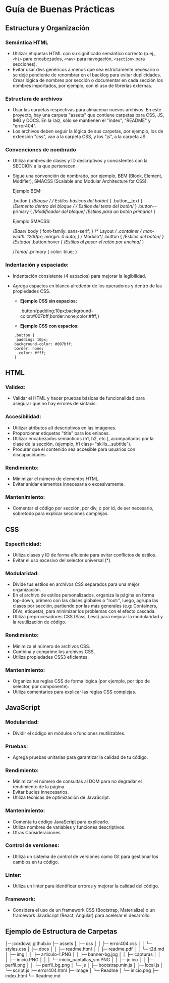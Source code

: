 # Guía de Buenas Prácticas

## Estructura y Organización

### Semántica HTML

* Utilizar etiquetas HTML con su significado semántico correcto (p.ej., `<h1>` para encabezados, `<nav>` para navegación, `<section>` para secciones).
* Evitar usar divs genéricos a menos que sea estrictamente necesario o se dejé pendiente de renombrar en el backlog para evitar duplicidades. Crear lógica de nombres por sección o documentar en cada sección los nombres importados, por ejemplo, con el uso de librerías externas.

### Estructura de archivos

* Usar las carpetas respectivas para almacenar nuevos archivos. En este proyecto, hay una carpeta "assets" que contiene carpetas para CSS, JS, IMG y DOCS. En la raíz, sólo se mantienen el "index", "README" y "error404".
* Los archivos deben seguir la lógica de sus carpetas, por ejemplo, los de extensión "css", van a la carpeta CSS, y los "js", a la carpeta JS.

### Convenciones de nombrado

* Utiliza nombres de clases y ID descriptivos y consistentes con la SECCIÓN a la que pertenecen.
* Sigue una convención de nombrado, por ejemplo, BEM (Block, Element, Modifier), SMACSS (Scalable and Modular Architecture for CSS).

  Ejemplo BEM:

  .button { /*Bloque */
  /* Estilos básicos del botón*/
  }
  .button__text { /*Elemento dentro del bloque */
  /* Estilos del texto del botón*/
  }
  .button--primary { /*Modificador del bloque*/
  /*Estilos para un botón primario*/
  }

  Ejemplo SMACSS:

  /*Base*/
  body {
  font-family: sans-serif;
  }
  /* Layout */
  .container {
  max-width: 1200px;
  margin: 0 auto;
  }
  /* Módulo*/
  .button {
  /*Estilos del botón*/
  }
  /*Estado*/
  .button:hover {
  /*Estilos al pasar el ratón por encima*/
  }

  /*Tema*/
  .primary {
  color: blue;
  }

### Indentación y espaciado:

* Indentación consistente (4 espacios) para mejorar la legibilidad.
* Agrega espacios en blanco alrededor de los operadores y dentro de las propiedades CSS.

  * **Ejemplo CSS sin espacios:**

    .button{padding:10px;background-color:#007bff;border:none;color:#fff;}
  * **Ejemplo CSS con espacios:**

```
	.button {
 	 padding: 10px;
  	background-color: #007bff;
  	border: none;
	  color: #fff;
	}
```

## HTML

### Validez:

* Validar el HTML y hacer pruebas básicas de funcionalidad para asegurar que no hay errores de sintaxis.

### Accesibilidad:

* Utilizar atributos alt descriptivos en las imágenes.
* Proporcionar etiquetas "title" para los enlaces.
* Utilizar encabezados semánticos (h1, h2, etc.), acompañados por la clase de la sección, (ejemplo, h1 class="skills__subtitle").
* Procurar que el contenido sea accesible para usuarios con discapacidades.

### Rendimiento:

* Minimizar el número de elementos HTML.
* Evitar anidar elementos innecesaria o excesivamente.

### Mantenimiento:

* Comentar el código por sección, por div, o por id, de ser necesario, sobretodo para explicar secciones complejas.

## CSS

### Especificidad:

* Utiliza clases y ID de forma eficiente para evitar conflictos de estilos.
* Evitar el uso excesivo del selector universal (*).

### Modularidad:

* Divide tus estilos en archivos CSS separados para una mejor organización.
* En el archivo de estilos personalizados, organiza  la página en forma top-down, primero con las clases globales o "root:", luego, agrupa las clases por sección, partiendo por las más generales (e.g: Containers, DIVs, etiqueta), para minimizar los problemas con el efecto cascada.
* Utiliza preprocesadores CSS (Sass, Less) para mejorar la modularidad y la reutilización de código.

### Rendimiento:

* Minimiza el número de archivos CSS.
* Combina y comprime los archivos CSS.
* Utiliza propiedades CSS3 eficientes.

### Mantenimiento:

* Organiza tus reglas CSS de forma lógica (por ejemplo, por tipo de selector, por componente).
* Utiliza comentarios para explicar las reglas CSS complejas.

## JavaScript

### Modularidad:

* Dividir el código en módulos o funciones reutilizables.

### Pruebas:

* Agrega  pruebas unitarias para garantizar la calidad de tu código.

### Rendimiento:

* Minimizar el número de consultas al DOM para no degradar el rendimiento de la página.
* Evitar bucles innecesarios.
* Utiliza técnicas de optimización de JavaScript.

### Mantenimiento:

* Comenta tu código JavaScript para explicarlo.
* Utiliza nombres de variables y funciones descriptivos.
* Otras Consideraciones

### Control de versiones:

* Utiliza un sistema de control de versiones como Git para gestionar los cambios en tu código.

### Linter:

* Utiliza un linter para identificar errores y mejorar la calidad del código.

### Framework:

* Considera el uso de un framework CSS (Bootstrap, Materialize) o un framework JavaScript (React, Angular) para acelerar el desarrollo.

## Ejemplo de Estructura de Carpetas

│─ jcordovaj.github.io
  ├─ assets
  │  ├─ css
  │  │  ├─ error404.css
  │  │  └─ styles.css
  │  ├─ docs
  │  │  ├─ readme.html
  │  │  ├─ readme.pdf
  │  │  └─ t2d.md
  │  ├─ img
  │  │  ├─ articulo-1.PNG
  │  │  ├─ banner-bg.jpg
  │  │  ├─ capturas
  │  │  │  ├─ inicio.PNG
  │  │  │  └─ inicio_pantallas_sm.PNG
  │  │  ├─ jc.ico
  │  │  ├─ perfil.png
  │  │  └─ perfil_bg.png
  │  └─ js
  │     ├─ bootstrap.min.js
  │     ├─ local.js
  │     └─ script.js
  ├─ error404.html
  ├─ image
  │  └─ Readme
  │     └─ inicio.png
  ├─ index.html
  └─ Readme.md
